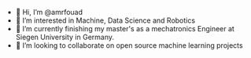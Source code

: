 - 👋 Hi, I’m @amrfouad
- 👀 I’m interested in Machine, Data Science and Robotics
- 🌱 I’m currently finishing my master's as a mechatronics Engineer at Siegen University in Germany.
- 💞️ I’m looking to collaborate on open source machine learning projects

<!---
amrfodd/amrfodd is a ✨ special ✨ repository because its `README.md` (this file) appears on your GitHub profile.
You can click the Preview link to take a look at your changes.
--->
